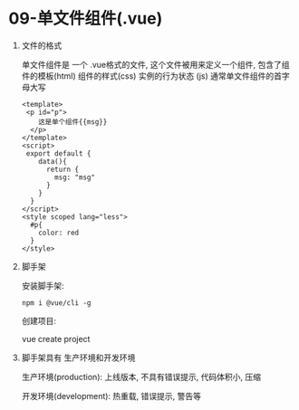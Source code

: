 # 09-单文件组件(.vue)

1. 文件的格式

   单文件组件是 一个 .vue格式的文件, 这个文件被用来定义一个组件, 包含了组件的模板(html) 组件的样式(css) 实例的行为状态 (js) 通常单文件组件的首字母大写

   ```vue
   <template>
   	<p id="p">
       这是单个组件{{msg}}
     </p>
   </template>
   <script>
   	export default {
       data(){
         return {
           msg: "msg"
         }
       }
     }
   </script>
   <style scoped lang="less">
     #p{
       color: red
     }
   </style>
   ```

2. 脚手架

   安装脚手架: 

   `npm i @vue/cli -g`

   创建项目: 

   vue create project

3. 脚手架具有 生产环境和开发环境

   生产环境(production): 上线版本, 不具有错误提示, 代码体积小, 压缩

   开发环境(development): 热重载, 错误提示, 警告等
